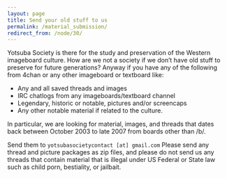 ```yaml
---
layout: page
title: Send your old stuff to us
permalink: /material_submission/
redirect_from: /node/30/
---
```


Yotsuba Society is there for the study and preservation of the Western imageboard culture. How are we not a society if we don’t have old stuff to preserve for future generations? Anyway if you have any of the following from 4chan or any other imageboard or textboard like:

* Any and all saved threads and images
* IRC chatlogs from any imageboards/textboard channel
* Legendary, historic or notable, pictures and/or screencaps
* Any other notable material if related to the culture.

In particular, we are looking for material, images, and threads that dates back between October 2003 to late 2007 from boards other than /b/.

Send them to `yotsubasocietycontact [at] gmail.com` Please send any thread and picture packages as zip files, and please do not send us any threads that contain material that is illegal under US Federal or State law such as child porn, bestiality, or jailbait.
